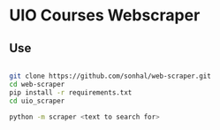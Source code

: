 # UIO Courses Webscraper

## Use

````bash

git clone https://github.com/sonhal/web-scraper.git
cd web-scraper
pip install -r requirements.txt
cd uio_scraper

python -m scraper <text to search for>

````